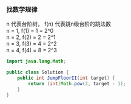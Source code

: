 ### 找数学规律
n 代表台阶树， f(n) 代表跳n级台阶的跳法数  
n = 1, f(1) = 1 = 2^0   
n = 2, f(2) = 2 = 2^1  
n = 3, f(3) = 4 = 2^2  
n = 4, f(4) = 8 = 2^3  

```java
import java.lang.Math;

public class Solution {
    public int JumpFloorII(int target) {
        return (int)Math.pow(2, target - 1);
    }
}
```
